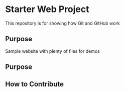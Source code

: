 # Starter Web Project

This repository is for showing how Git and GitHub work

## Purpose

Sample website with plenty of files for demos

## Purpose

## How to Contribute
